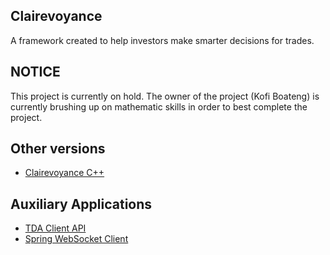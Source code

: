 ## Clairevoyance

A framework created to help investors make smarter decisions for trades.

## NOTICE

This project is currently on hold. The owner of the project (Kofi Boateng) is currently brushing up on mathematic skills in order to best complete the project.

## Other versions

- [Clairevoyance C++](https://github.com/Kofi-D-Boateng/clairevoyance-c)

## Auxiliary Applications

- [TDA Client API](https://github.com/studerw/td-ameritrade-client)
- [Spring WebSocket Client](https://github.com/Kofi-D-Boateng/trading-websocket)
